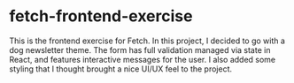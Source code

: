 # fetch-frontend-exercise
This is the frontend exercise for Fetch. In this project, I decided to go with a dog newsletter theme. The form has full validation managed via state in React, and features interactive messages for the user. I also added some styling that I thought brought a nice UI/UX feel to the project.
